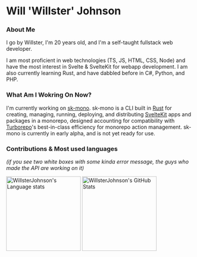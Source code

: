 # Will 'Willster' Johnson

### About Me

I go by Willster, I'm 20 years old, and I'm a self-taught fullstack web developer.

I am most proficient in web technologies (TS, JS, HTML, CSS, Node) and have the most interest in Svelte & SvelteKit for webapp development.
I am also currently learning Rust, and have dabbled before in C#, Python, and PHP.

### What Am I Wokring On Now?

I'm currently working on [sk-mono](https://github.com/WillsterJohnson/sk-mono).
sk-mono is a CLI built in [Rust](https://www.rust-lang.org/) for creating, managing, running, deploying, and distributing [SvelteKit](https://kit.svelte.dev/) apps and packages in a monorepo, designed accounting for compatibility with [Turborepo](https://turbo.build/repo)'s best-in-class efficiency for monorepo action management.
sk-mono is currently in early alpha, and is not yet ready for use.

### Contributions & Most used languages

*(if you see two white boxes with some kinda error message, the guys who made the API are working on it)*

<img
	height="200"
	alt="WillsterJohnson's Language stats"
	src="https://github-readme-stats.vercel.app/api/top-langs/?username=WillsterJohnson&layout=compact&title_color=d92680&text_color=ff66b3&icon_color=d92680&border_color=d92680&bg_color=0f0008"
/>
<img
	height="200"
	alt="WillsterJohnson's GitHub Stats"
	src="https://github-readme-stats.vercel.app/api?username=WillsterJohnson&count_private=true&show_icons=true&title_color=d92680&text_color=ff66b3&icon_color=d92680&border_color=d92680&bg_color=0f0008"
/>
